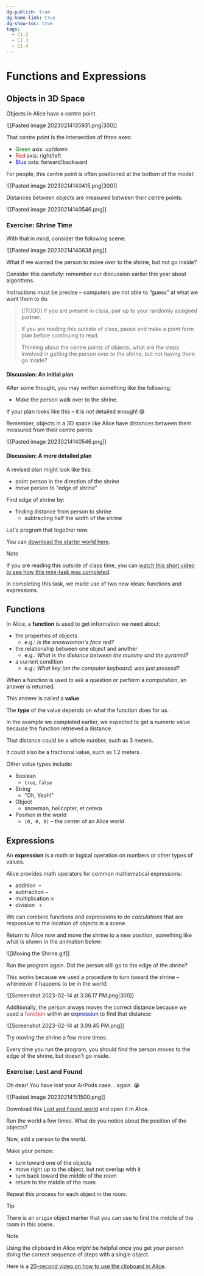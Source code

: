 ```yaml
---
dg-publish: true
dg-home-link: true
dg-show-toc: true
tags: 
  - C1.2
  - C1.3
  - C1.4
---
```


# Functions and Expressions

## Objects in 3D Space

Objects in Alice have a centre point.

![[Pasted image 20230214135931.png|300]]

That centre point is the intersection of three axes:

- <span style="color:green;">Green</span> axis: up/down
- <span style="color:red;">Red</span> axis: right/left
- <span style="color:blue;">Blue</span> axis: forward/backward

For people, this centre point is often positioned at the bottom of the model:

![[Pasted image 20230214140415.png|300]]

Distances between objects are measured between their centre points:

![[Pasted image 20230214140546.png]]

### Exercise: Shrine Time

With that in mind, consider the following scene:

![[Pasted image 20230214140638.png]]

What if we wanted the person to move *over* to the shrine, but not go inside?

Consider this carefully: remember our discussion earlier this year about algorithms.

Instructions must be precise – computers are not able to “guess” at what we want them to do.

> [!TODO]
> If you are present in class, pair up to your randomly assigned partner.
> 
> If you are reading this outside of class, pause and make a point form plan before continuing to read.
> 
> Thinking about the centre points of objects, what are the steps involved in getting the person over *to* the shrine, but not having them go inside?

#### Discussion: An initial plan

After some thought, you may written something like the following:

- Make the person walk over to the shrine.

If your plan looks like this – it is *not* detailed enough! 😅

Remember, objects in a 3D space like Alice have distances between them measured from their centre points:

![[Pasted image 20230214140546.png]]

#### Discussion: A more detailed plan

A revised plan might look like this:

- point person in the direction of the shrine
- move person to "edge of shrine"

Find edge of shrine by:

- finding distance from person to shrine
	- subtracting half the width of the shrine

Let's program that together now. 

You can [download the starter world here](https://www.russellgordon.ca/lcs/2023-24/icd2o/Person%20and%20Shrine.a3p.zip).

> [!NOTE]
> 
> If you are reading this outside of class time, you can [watch this short video to see how this mini-task was completed](https://www.yout-ube.com/watch?v=O80VYKY1Kk8).

In completing this task, we made use of two new ideas: functions and expressions.

## Functions

In Alice, a **function** is used to get information we need about:

- the properties of objects
	- e.g.: *Is the snowwoman's face red?*
- the relationship between one object and another
	- e.g.: *What is the distance between the mummy and the pyramid?* 
- a current condition
	- e.g.: *What key (on the computer keyboard) was just pressed?*

When a function is used to ask a question or perform a computation, an answer is returned.

This answer is called a **value**.

The **type** of the value depends on what the function does for us.

In the example we completed earlier, we expected to get a numeric value because the function retrieved a distance. 

That distance could be a whole number, such as 3 meters.

It could also be a fractional value, such as 1.2 meters.

Other value types include:

- Boolean 
	- `true`, `false`
 - String 
	 - "Oh, Yeah!"
 - Object
	 - snowman, helicopter, et cetera
 - Position in the world
	 - `(0, 0, 0)` – the center of an Alice world 

## Expressions

An **expression** is a math or logical operation on numbers or other types of values.

Alice provides math operators for common mathematical expressions:
-   addition  `+`
-   subtraction `−`
-   multiplication `⨉` 
-   division   `÷`

We can combine functions and  expressions to do _calculations_ that are responsive to the location of objects in a scene.

Return to Alice now and move the shrine to a new position, something like what is shown in the animation below:

![[Moving the Shrine.gif]]

Run the program again. Did the person still go to the edge of the shrine?

This works because we used a procedure to turn toward the shrine – whereever it happens to be in the world:

![[Screenshot 2023-02-14 at 3.06.17 PM.png|300]]

Additionally, the person always moves the correct distance because we used a <span style="color:red">function</span> within an <span style="color:blue">expression</span> to find that distance:

![[Screenshot 2023-02-14 at 3.09.45 PM.png]]

Try moving the shrine a few more times. 

Every time you run the program, you should find the person moves to the edge of the shrine, but doesn't go inside.

### Exercise: Lost and Found

Oh dear! You have lost your AirPods case... again. 😭

![[Pasted image 20230214151500.png]]

Download this [Lost and Found world](https://www.russellgordon.ca/lcs/2023-24/icd2o/Lost%20and%20Found.a3p.zip) and open it in Alice.

Run the world a few times. What do you notice about the position of the objects?

Now, add a person to the world.

Make your person:

- turn toward one of the objects
- move right up to the object, but not overlap with it
- turn back toward the middle of the room
- return to the middle of the room

Repeat this process for each object in the room.

> [!TIP]
> There is an `origin` object marker that you can use to find the middle of the room in this scene.

> [!NOTE]
> Using the clipboard in Alice *might* be helpful once you get your person doing the correct sequence of steps with a single object.
> 
> Here is a [20-second video on how to use the clipboard in Alice](https://www.yout-ube.com/watch?v=mbeQXeHqPvk).




